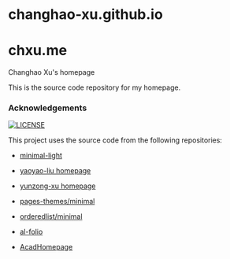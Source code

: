 # changhao-xu.github.io
# chxu.me
Changhao Xu's homepage

This is the source code repository for my homepage.

### Acknowledgements

[![LICENSE](https://img.shields.io/github/license/yaoyao-liu/minimal-light?style=flat-square&logo=creative-commons&color=EF9421)](https://github.com/yaoyao-liu/yaoyao-liu.github.io/blob/main/LICENSE)

This project uses the source code from the following repositories:

* [minimal-light](https://github.com/yaoyao-liu/minimal-light)

* [yaoyao-liu homepage](https://github.com/yaoyao-liu/yaoyao-liu.github.io)

* [yunzong-xu homepage](https://yunzongxu.github.io/)

* [pages-themes/minimal](https://github.com/pages-themes/minimal)

* [orderedlist/minimal](https://github.com/orderedlist/minimal)

* [al-folio](https://github.com/alshedivat/al-folio)

* [AcadHomepage](https://github.com/RayeRen/acad-homepage.github.io)
